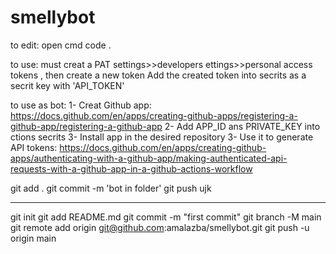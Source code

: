 # smellybot
to edit:
open cmd
code .

to use:
must creat a PAT settings>>developers ettings>>personal access tokens , then create a new token
Add the created token into secrits as a secrit key with 'API_TOKEN'


to use as bot:
1- Creat Github app: https://docs.github.com/en/apps/creating-github-apps/registering-a-github-app/registering-a-github-app
2- Add APP_ID ans PRIVATE_KEY into ctions secrits 
3- Install app in the desired repository 
3- Use it to generate API tokens: https://docs.github.com/en/apps/creating-github-apps/authenticating-with-a-github-app/making-authenticated-api-requests-with-a-github-app-in-a-github-actions-workflow



git add .
git commit -m 'bot in folder'
git push
ujk

----
git init
git add README.md
git commit -m "first commit"
git branch -M main
git remote add origin git@github.com:amalazba/smellybot.git
git push -u origin main